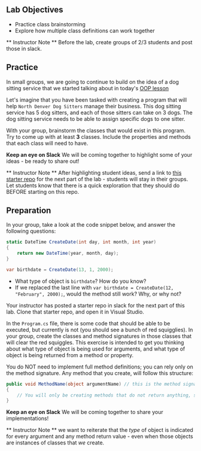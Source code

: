 ## Lab Objectives
* Practice class brainstorming
* Explore how multiple class definitions can work together

** Instructor Note ** Before the lab, create groups of 2/3 students and post those in slack. 

## Practice

In small groups, we are going to continue to build on the idea of a dog sitting service that we started talking about in today's [OOP lesson](/Mod1/Lessons/Week4/OOP.md)

Let's imagine that you have been tasked with creating a program that will help `North Denver Dog Sitters` manage their business.  This dog sitting service has 5 dog sitters, and each of those sitters can take on 3 dogs. The dog sitting service needs to be able to assign specific dogs to one sitter.

With your group, brainstorm the classes that would exist in this program.  Try to come up with at least **3** classes.  Include the properties and methods that each class will need to have.

**Keep an eye on Slack** We will be coming together to highlight some of your ideas - be ready to share out!

** Instructor Note ** After highlighting student ideas, send a link to [this starter repo](https://github.com/memcmahon/PetSitter) for the next part of the lab - students will stay in their groups.  Let students know that there is a quick exploration that they should do BEFORE starting on this repo.

## Preparation

In your group, take a look at the code snippet below, and answer the following questions:

```c#
static DateTime CreateDate(int day, int month, int year)
{
    return new DateTime(year, month, day);
}

var birthdate = CreateDate(13, 1, 2000);
```
* What type of object is `birthdate`? How do you know?
* If we replaced the last line with `var birthdate = CreateDate(12, "February", 2000);`, would the method still work? Why, or why not?

Your instructor has posted a starter repo in slack for the next part of this lab.  Clone that starter repo, and open it in Visual Studio.

In the `Program.cs` file, there is some code that should be able to be executed, but currently is not (you should see a bunch of red squigglies).  In your group, create the classes and method signatures in those classes that will clear the red squiggles.  This exercise is intended to get you thinking about what type of object is being used for arguments, and what type of object is being returned from a method or property.

You do NOT need to implement full method definitions; you can rely only on the method signature.  Any method that you create, will follow this structure:

```c#
public void MethodName(object argumentName) // this is the method signature
{
    // You will only be creating methods that do not return anything, so you can leave this area blank!
}
```

**Keep an eye on Slack** We will be coming together to share your implementations!

** Instructor Note ** we want to reiterate that the *type* of object is indicated for every argument and any method return value - even when those objects are instances of classes that _we_ create.

